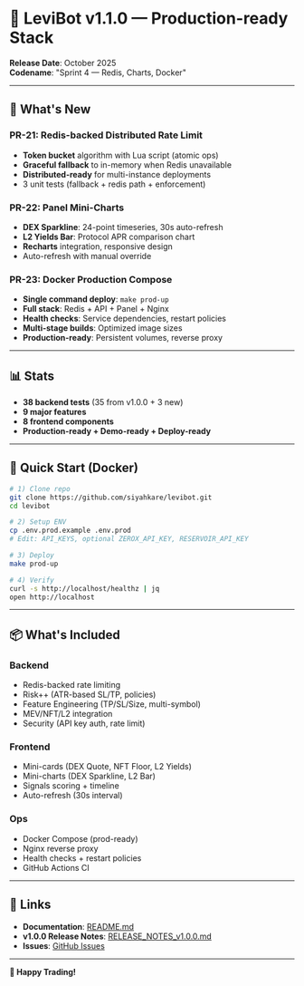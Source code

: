 # 🚀 LeviBot v1.1.0 — Production-ready Stack

**Release Date**: October 2025  
**Codename**: "Sprint 4 — Redis, Charts, Docker"

---

## 🎯 What's New

### PR-21: Redis-backed Distributed Rate Limit
- **Token bucket** algorithm with Lua script (atomic ops)
- **Graceful fallback** to in-memory when Redis unavailable
- **Distributed-ready** for multi-instance deployments
- 3 unit tests (fallback + redis path + enforcement)

### PR-22: Panel Mini-Charts
- **DEX Sparkline**: 24-point timeseries, 30s auto-refresh
- **L2 Yields Bar**: Protocol APR comparison chart
- **Recharts** integration, responsive design
- Auto-refresh with manual override

### PR-23: Docker Production Compose
- **Single command deploy**: `make prod-up`
- **Full stack**: Redis + API + Panel + Nginx
- **Health checks**: Service dependencies, restart policies
- **Multi-stage builds**: Optimized image sizes
- **Production-ready**: Persistent volumes, reverse proxy

---

## 📊 Stats

- **38 backend tests** (35 from v1.0.0 + 3 new)
- **9 major features**
- **8 frontend components**
- **Production-ready + Demo-ready + Deploy-ready**

---

## 🚀 Quick Start (Docker)

```bash
# 1) Clone repo
git clone https://github.com/siyahkare/levibot.git
cd levibot

# 2) Setup ENV
cp .env.prod.example .env.prod
# Edit: API_KEYS, optional ZEROX_API_KEY, RESERVOIR_API_KEY

# 3) Deploy
make prod-up

# 4) Verify
curl -s http://localhost/healthz | jq
open http://localhost
```

---

## 📦 What's Included

### Backend
- Redis-backed rate limiting
- Risk++ (ATR-based SL/TP, policies)
- Feature Engineering (TP/SL/Size, multi-symbol)
- MEV/NFT/L2 integration
- Security (API key auth, rate limit)

### Frontend
- Mini-cards (DEX Quote, NFT Floor, L2 Yields)
- Mini-charts (DEX Sparkline, L2 Bar)
- Signals scoring + timeline
- Auto-refresh (30s interval)

### Ops
- Docker Compose (prod-ready)
- Nginx reverse proxy
- Health checks + restart policies
- GitHub Actions CI

---

## 🔗 Links

- **Documentation**: [README.md](https://github.com/siyahkare/levibot/blob/main/README.md)
- **v1.0.0 Release Notes**: [RELEASE_NOTES_v1.0.0.md](https://github.com/siyahkare/levibot/blob/main/RELEASE_NOTES_v1.0.0.md)
- **Issues**: [GitHub Issues](https://github.com/siyahkare/levibot/issues)

---

**🚀 Happy Trading!**
